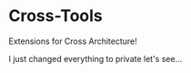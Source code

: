 # Cross-Tools
 Extensions for Cross Architecture!

I just changed everything to private let's see...